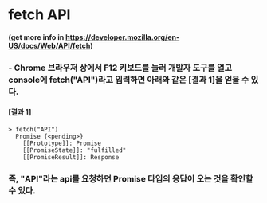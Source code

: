 # fetch API
#### (get more info in https://developer.mozilla.org/en-US/docs/Web/API/fetch)

### - Chrome 브라우저 상에서 F12 키보드를 눌러 개발자 도구를 열고 console에 fetch("API")라고 입력하면 아래와 같은 [결과 1]을 얻을 수 있다.
#### [결과 1]

    > fetch("API")
      Promise {<pending>}
        [[Prototype]]: Promise
        [[PromiseState]]: "fulfilled"
        [[PromiseResult]]: Response
### 즉, "API"라는 api를 요청하면 Promise 타입의 응답이 오는 것을 확인할 수 있다.
